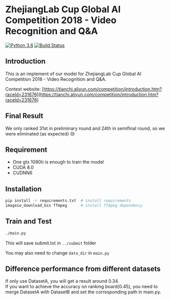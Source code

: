 # ZhejiangLab Cup Global AI Competition 2018 - Video Recognition and Q&A
[![Python 3.6](https://img.shields.io/badge/python-3.6-blue.svg)](https://www.python.org/downloads/release/python-360/)
[![Build Status](https://travis-ci.com/Jack-lx-jiang/zjb-vqa.svg?token=DgfD5ypVBPJzsnZ7L2Rm&branch=master)](https://travis-ci.com/Jack-lx-jiang/zjb-vqa)
## Introduction
This is an implement of our model for ZhejiangLab Cup Global AI Competition 2018 - Video Recognition and Q&A.
 
Contest website: [https://tianchi.aliyun.com/competition/introduction.htm?raceId=231676](https://tianchi.aliyun.com/competition/introduction.htm?raceId=231676)

## Final Result
We only ranked 31st in preliminary round and 24th in semifinal round, so we were eliminated (as expected)  :cry:

## Requirement
- One gtx 1080ti is enough to train the model
- CUDA 8.0
- CUDNN6

## Installation
```bash
pip install -r requirements.txt  # install requirements
imageio_download_bin ffmpeg      # install ffmpeg dependency
```

## Train and Test
```bash
./main.py
```
This will save submit.txt in `../submit` folder

You may also need to change `data_dir` in `main.py`

## Difference performance from different datasets
If only use DatasetA, you will get a result around 0.34.<br/>
If you want to achieve the accuracy on ranking board(0.45), you need to merge DatasetA with DatasetB and set the 
corresponding path in main.py.
